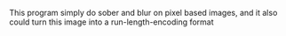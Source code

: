 This program simply do sober and blur on pixel based images, and it also could turn this image into a run-length-encoding format 
